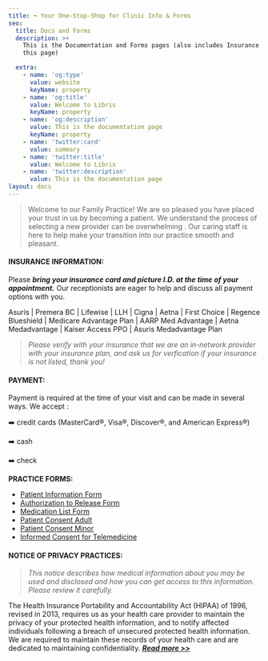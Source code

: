 ```yaml
---
title: ➡️ Your One-Stop-Shop for Clinic Info & Forms
seo:
  title: Docs and Forms
  description: >+
    This is the Documentation and Forms pages (also includes Insurance info on
    this page)

  extra:
    - name: 'og:type'
      value: website
      keyName: property
    - name: 'og:title'
      value: Welcome to Libris
      keyName: property
    - name: 'og:description'
      value: This is the documentation page
      keyName: property
    - name: 'twitter:card'
      value: summary
    - name: 'twitter:title'
      value: Welcome to Libris
    - name: 'twitter:description'
      value: This is the documentation page
layout: docs
---
```

> Welcome to our Family Practice! We are so pleased you have placed your trust in us by becoming a patient. We understand the process of selecting a new provider can be overwhelming . Our caring staff is here to help make your transition into our practice smooth and pleasant.

#### **INSURANCE INFORMATION:**

Please ***bring your insurance card and picture I.D. at the time of your appointment.*** Our receptionists are eager to help and discuss all payment options with you.

Asuris | Premera BC | Lifewise | LLH | Cigna | Aetna | First Choice | Regence Blueshield | Medicare Advantage Plan | AARP Med Advantage | Aetna Medadvantage | Kaiser Access PPO | Asuris Medadvantage Plan

> *Please verify with your insurance that we are an  in-network provider with your insurance plan, and ask us for verfication if your insurance is not listed, thank you!*

#### **PAYMENT:**

Payment is required at the time of your visit and can be made in several ways. We accept :

➡️ credit cards (MasterCard®, Visa®, Discover®, and American Express®)

➡️ cash

➡️ check

**PRACTICE FORMS:**

*   [Patient Information Form](https://www.dropbox.com/s/jsppq1iehwi72yw/PatientInformation.pdf?dl=0)
*   [Authorization to Release Form](https://www.dropbox.com/s/x8lruhdyvcos3gm/AuthorizationForm.pdf?dl=0)
*   [Medication List Form](https://www.dropbox.com/s/coyjdzwgtgmzfjh/MedicationList.pdf?dl=0)
*   [Patient Consent Adult](https://www.dropbox.com/s/k0uiuyil6wmoa3s/PrivConAdult.pdf?dl=0)
*   [Patient Consent Minor](https://www.dropbox.com/s/7m3ta3w61vv5dv2/PrivConMinor.pdf?dl=0)
*   [Informed Consent for Telemedicine](https://www.dropbox.com/s/1pch39gahsxzu21/Informed%20Consent%20for%20Telemedicine%20Services.pdf?dl=0)

#### **NOTICE OF PRIVACY PRACTICES:**

> *This notice describes how medical information about you may be used and disclosed and how you can get access to this information. Please review it carefully.*

The Health Insurance Portability and Accountability Act (HIPAA) of 1996, revised in 2013, requires us as your health care provider to maintain the privacy of your protected health information, and to notify affected individuals following a breach of unsecured protected health information.  We are required to maintain these records of your health care and are dedicated to maintaining confidentiality. [***Read more >>***](http://drgcg.com/NoticePrivacyPractices.pdf)
